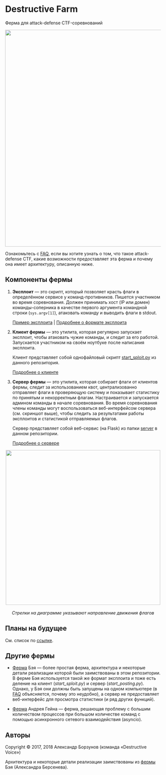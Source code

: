 Destructive Farm
================

Ферма для attack-defense CTF-соревнований

<p align="center">
    <img src="https://github.com/borzunov/DestructiveFarm/blob/master/docs/images/farm_server_screenshot.png" width="700">
</p>

Ознакомьтесь с [FAQ](docs/faq.md), если вы хотите узнать о том, что такое attack-defense CTF, какие возможности предоставляет эта ферма и почему она имеет архитектуру, описанную ниже.

## Компоненты фермы

1. **Эксплоит** &mdash; это скрипт, который позволяет красть флаги в определённом сервисе у команд-противников. Пишется участником во время соревнования. Должен принимать хост (IP или домен) команды-соперника в качестве первого аргумента командной строки (`sys.argv[1]`), атаковать команду и выводить флаги в stdout.

    [Пример эксплоита](client/spl_example_runme.py) | [Подробнее о формате эксплоита](docs/exploit_format.md)

2. **Клиент фермы** &mdash; это утилита, которая регулярно запускает эксплоит, чтобы атаковать чужие команды, и следит за его работой. Запускается участником на своём ноутбуке после написания эксплоита.

    Клиент представляет собой однофайловый скрипт [start_sploit.py](client/start_sploit.py) из данного репозитория.

    [Подробнее о клиенте](docs/farm_client.md)

3. **Сервер фермы** &mdash; это утилита, которая собирает флаги от клиентов фермы, следит за использованием квот, централизованно отправляет флаги в проверяющую систему и показывает статистику по принятым и некорректным флагам. Настраивается и запускается админом команды в начале соревнования. Во время соревнования члены команды могут воспользоваться веб-интерфейсом сервера (см. скриншот выше), чтобы следить за результатами работы эксплоитов и статистикой отправляемых флагов.

    Сервер представляет собой веб-сервис (на Flask) из папки [server](server) в данном репозитории.

    [Подробнее о сервере](docs/farm_server.md)

<p align="center">
    <img src="https://github.com/borzunov/DestructiveFarm/blob/master/docs/images/diagram.png" width="500"><br><br>
    <i>Стрелки на диаграмме указывают направление движения флагов</i>
</p>

## Планы на будущее

См. список по [ссылке](https://github.com/borzunov/DestructiveFarm/issues/1).

## Другие фермы

- [Ферма](https://github.com/alexbers/exploit_farm) Бэя &mdash; более простая ферма, архитектура и некоторые детали реализации которой были заимствованы в этом репозитории. В ферме Бэя используется такой же формат эксплоита и тоже есть деление на клиент (*start_sploit.py*) и сервер (*start_posting.py*). Однако, у Бэя они должны быть запущены на одном компьютере (в [FAQ](docs/faq.md) объясняется, почему это неудобно), а сервер не предоставляет веб-интерфейс для просмотра статистики (и ряд других функций).

- [Ферма](https://github.com/andgein/ctf-exploit-farm) Андрея Гейна &mdash; ферма, решающая проблему с большим количеством процессов при большом количестве команд с помощью асинхронного сетевого взаимодействия (asyncio).

## Авторы

Copyright &copy; 2017, 2018 Александр Борзунов (команда &laquo;Destructive Voice&raquo;)

Архитектура и некоторые детали реализации заимствованы из [фермы](https://github.com/alexbers/exploit_farm) Бэя (Александра Берсенева).

